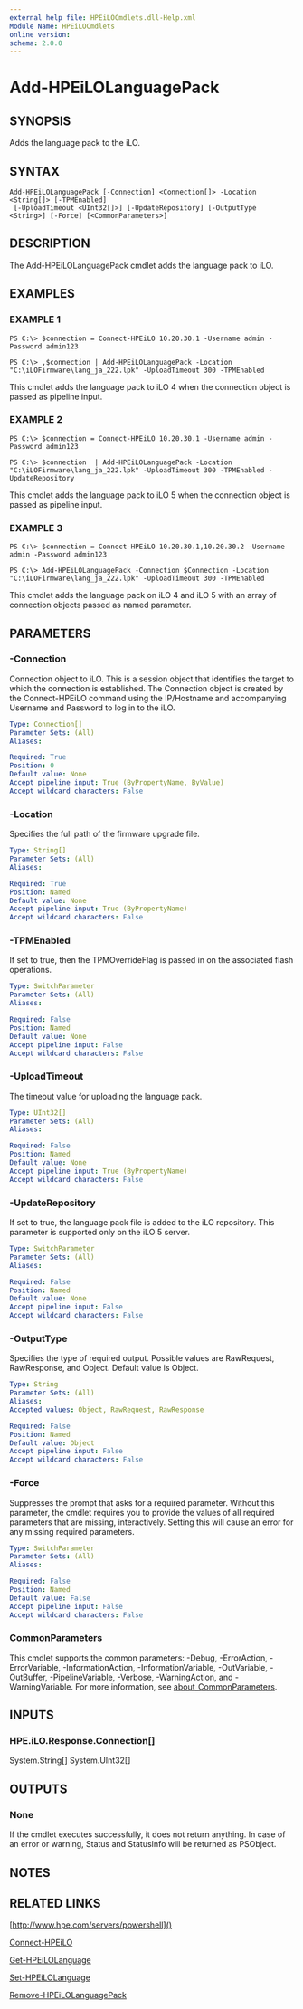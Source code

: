 ```yaml
---
external help file: HPEiLOCmdlets.dll-Help.xml
Module Name: HPEiLOCmdlets
online version:
schema: 2.0.0
---
```


# Add-HPEiLOLanguagePack

## SYNOPSIS
Adds the language pack to the iLO.

## SYNTAX

```
Add-HPEiLOLanguagePack [-Connection] <Connection[]> -Location <String[]> [-TPMEnabled]
 [-UploadTimeout <UInt32[]>] [-UpdateRepository] [-OutputType <String>] [-Force] [<CommonParameters>]
```

## DESCRIPTION
The Add-HPEiLOLanguagePack cmdlet adds the language pack to iLO.

## EXAMPLES

### EXAMPLE 1
```
PS C:\> $connection = Connect-HPEiLO 10.20.30.1 -Username admin -Password admin123

PS C:\> ,$connection | Add-HPEiLOLanguagePack -Location "C:\iLOFirmware\lang_ja_222.lpk" -UploadTimeout 300 -TPMEnabled
```

This cmdlet adds the language pack to iLO 4 when the connection object is passed as pipeline input.

### EXAMPLE 2
```
PS C:\> $connection = Connect-HPEiLO 10.20.30.1 -Username admin -Password admin123

PS C:\> $connection  | Add-HPEiLOLanguagePack -Location "C:\iLOFirmware\lang_ja_222.lpk" -UploadTimeout 300 -TPMEnabled -UpdateRepository
```

This cmdlet adds the language pack to iLO 5 when the connection object is passed as pipeline input.

### EXAMPLE 3
```
PS C:\> $connection = Connect-HPEiLO 10.20.30.1,10.20.30.2 -Username admin -Password admin123

PS C:\> Add-HPEiLOLanguagePack -Connection $Connection -Location "C:\iLOFirmware\lang_ja_222.lpk" -UploadTimeout 300 -TPMEnabled
```

This cmdlet adds the language pack on iLO 4 and iLO 5 with an array of connection objects passed as named parameter.

## PARAMETERS

### -Connection
Connection object to iLO.
This is a session object that identifies the target to which the connection is established.
The Connection object is created by the Connect-HPEiLO command using the IP/Hostname and accompanying Username and Password to log in to the iLO.

```yaml
Type: Connection[]
Parameter Sets: (All)
Aliases:

Required: True
Position: 0
Default value: None
Accept pipeline input: True (ByPropertyName, ByValue)
Accept wildcard characters: False
```

### -Location
Specifies the full path of the firmware upgrade file.

```yaml
Type: String[]
Parameter Sets: (All)
Aliases:

Required: True
Position: Named
Default value: None
Accept pipeline input: True (ByPropertyName)
Accept wildcard characters: False
```

### -TPMEnabled
If set to true, then the TPMOverrideFlag is passed in on the associated flash operations.

```yaml
Type: SwitchParameter
Parameter Sets: (All)
Aliases:

Required: False
Position: Named
Default value: None
Accept pipeline input: False
Accept wildcard characters: False
```

### -UploadTimeout
The timeout value for uploading the language pack.

```yaml
Type: UInt32[]
Parameter Sets: (All)
Aliases:

Required: False
Position: Named
Default value: None
Accept pipeline input: True (ByPropertyName)
Accept wildcard characters: False
```

### -UpdateRepository
If set to true, the language pack file is added to the iLO repository.
This parameter is supported only on the iLO 5 server.

```yaml
Type: SwitchParameter
Parameter Sets: (All)
Aliases:

Required: False
Position: Named
Default value: None
Accept pipeline input: False
Accept wildcard characters: False
```

### -OutputType
Specifies the type of required output.
Possible values are RawRequest, RawResponse, and Object.
Default value is Object.

```yaml
Type: String
Parameter Sets: (All)
Aliases:
Accepted values: Object, RawRequest, RawResponse

Required: False
Position: Named
Default value: Object
Accept pipeline input: False
Accept wildcard characters: False
```

### -Force
Suppresses the prompt that asks for a required parameter.
Without this parameter, the cmdlet requires you to provide the values of all required parameters that are missing, interactively.
Setting this will cause an error for any missing required parameters.

```yaml
Type: SwitchParameter
Parameter Sets: (All)
Aliases:

Required: False
Position: Named
Default value: False
Accept pipeline input: False
Accept wildcard characters: False
```

### CommonParameters
This cmdlet supports the common parameters: -Debug, -ErrorAction, -ErrorVariable, -InformationAction, -InformationVariable, -OutVariable, -OutBuffer, -PipelineVariable, -Verbose, -WarningAction, and -WarningVariable. For more information, see [about_CommonParameters](http://go.microsoft.com/fwlink/?LinkID=113216).

## INPUTS

### HPE.iLO.Response.Connection[]
System.String[]
System.UInt32[]
## OUTPUTS

### None
If the cmdlet executes successfully, it does not return anything.
In case of an error or warning, Status and StatusInfo will be returned as PSObject.

## NOTES

## RELATED LINKS

[http://www.hpe.com/servers/powershell]()

[Connect-HPEiLO]()

[Get-HPEiLOLanguage]()

[Set-HPEiLOLanguage]()

[Remove-HPEiLOLanguagePack]()

